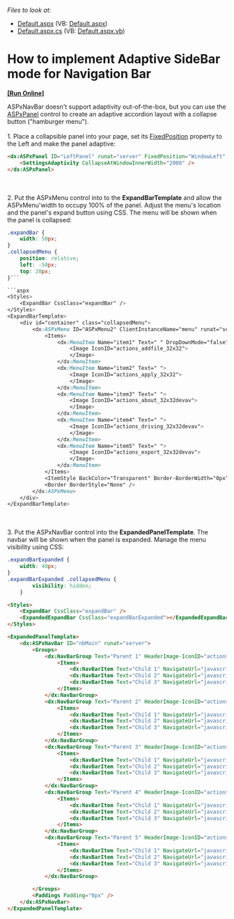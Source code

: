 <!-- default file list -->
*Files to look at*:

* [Default.aspx](./CS/Default.aspx) (VB: [Default.aspx](./VB/Default.aspx))
* [Default.aspx.cs](./CS/Default.aspx.cs) (VB: [Default.aspx.vb](./VB/Default.aspx.vb))
<!-- default file list end -->
# How to implement Adaptive SideBar mode for Navigation Bar
<!-- run online -->
**[[Run Online]](https://codecentral.devexpress.com/t499904/)**
<!-- run online end -->


ASPxNavBar doesn't support adaptivity out-of-the-box, but you can use the [ASPxPanel](https://docs.devexpress.com/AspNet/14778/components/site-navigation-and-layout/panel) control to create an adaptive accordion layout with a collapse button ("hamburger menu").<br><br>1. Place a collapsible panel into your page, set its [FixedPosition](https://docs.devexpress.com/AspNet/DevExpress.Web.ASPxCollapsiblePanel.FixedPosition) property to the Left and make the panel adaptive:

```aspx
<dx:ASPxPanel ID="LeftPanel" runat="server" FixedPosition="WindowLeft" Collapsible="true">
    <SettingsAdaptivity CollapseAtWindowInnerWidth="2000" />
</dx:ASPxPanel>
```
<br><br>2. Put the ASPxMenu control into to the **ExpandBarTemplate** and allow the ASPxMenu'width to occupy 100% of the panel. Adjust the menu's location and the panel's expand button using CSS. The menu will be shown when the panel is collapsed:
```css
.expandBar {
    width: 50px;
}
.collapsedMenu {
    position: relative;
    left: -50px;
    top: 20px;
}```

```aspx
<Styles>
    <ExpandBar CssClass="expandBar" />
</Styles>
<ExpandBarTemplate>
    <div id="container" class="collapsedMenu">
        <dx:ASPxMenu ID="ASPxMenu2" ClientInstanceName="menu" runat="server" Width="100%" BackColor="Transparent" Orientation="Vertical">
            <Items>
                <dx:MenuItem Name="item1" Text=" " DropDownMode="false">
                    <Image IconID="actions_addfile_32x32">
                    </Image>
                </dx:MenuItem>
                <dx:MenuItem Name="item2" Text=" ">
                    <Image IconID="actions_apply_32x32">
                    </Image>
                </dx:MenuItem>
                <dx:MenuItem Name="item3" Text=" ">
                    <Image IconID="actions_about_32x32devav">
                    </Image>
                </dx:MenuItem>
                <dx:MenuItem Name="item4" Text=" ">
                    <Image IconID="actions_driving_32x32devav">
                    </Image>
                </dx:MenuItem>
                <dx:MenuItem Name="item5" Text=" ">
                    <Image IconID="actions_export_32x32devav">
                    </Image>
                </dx:MenuItem>
            </Items>
            <ItemStyle BackColor="Transparent" Border-BorderWidth="0px" Width="0px"></ItemStyle>
            <Border BorderStyle="None" />
        </dx:ASPxMenu>
    </div>
</ExpandBarTemplate>
```
<br><br>3. Put the ASPxNavBar control into the **ExpandedPanelTemplate**. The navbar will be shown when the panel is expanded. Manage the menu visibility using CSS:
```css
.expandBarExpanded {
    width: 40px;
}
.expandBarExpanded .collapsedMenu {
        visibility: hidden;
    }
```
```aspx
<Styles>
    <ExpandBar CssClass="expandBar" />
    <ExpandedExpandBar CssClass="expandBarExpanded"></ExpandedExpandBar>
</Styles>
```
```aspx
<ExpandedPanelTemplate>
    <dx:ASPxNavBar ID="nbMain" runat="server">
        <Groups>
            <dx:NavBarGroup Text="Parent 1" HeaderImage-IconID="actions_addfile_16x16">
                <Items>
                    <dx:NavBarItem Text="Child 1" NavigateUrl="javascript:void(4)"></dx:NavBarItem>
                    <dx:NavBarItem Text="Child 2" NavigateUrl="javascript:void(5)"></dx:NavBarItem>
                    <dx:NavBarItem Text="Child 3" NavigateUrl="javascript:void(6)"></dx:NavBarItem>
                </Items>
            </dx:NavBarGroup>
            <dx:NavBarGroup Text="Parent 2" HeaderImage-IconID="actions_apply_16x16">
                <Items>
                    <dx:NavBarItem Text="Child 1" NavigateUrl="javascript:void(4)"></dx:NavBarItem>
                    <dx:NavBarItem Text="Child 2" NavigateUrl="javascript:void(5)"></dx:NavBarItem>
                    <dx:NavBarItem Text="Child 3" NavigateUrl="javascript:void(6)"></dx:NavBarItem>
                </Items>
            </dx:NavBarGroup>
            <dx:NavBarGroup Text="Parent 3" HeaderImage-IconID="actions_about_16x16devav">
                <Items>
                    <dx:NavBarItem Text="Child 1" NavigateUrl="javascript:void(4)"></dx:NavBarItem>
                    <dx:NavBarItem Text="Child 2" NavigateUrl="javascript:void(5)"></dx:NavBarItem>
                    <dx:NavBarItem Text="Child 3" NavigateUrl="javascript:void(6)"></dx:NavBarItem>
                </Items>
            </dx:NavBarGroup>
            <dx:NavBarGroup Text="Parent 4" HeaderImage-IconID="actions_driving_16x16devav">
                <Items>
                    <dx:NavBarItem Text="Child 1" NavigateUrl="javascript:void(4)"></dx:NavBarItem>
                    <dx:NavBarItem Text="Child 2" NavigateUrl="javascript:void(5)"></dx:NavBarItem>
                    <dx:NavBarItem Text="Child 3" NavigateUrl="javascript:void(6)"></dx:NavBarItem>
                </Items>
            </dx:NavBarGroup>
            <dx:NavBarGroup Text="Parent 5" HeaderImage-IconID="actions_export_16x16devav">
                <Items>
                    <dx:NavBarItem Text="Child 1" NavigateUrl="javascript:void(4)"></dx:NavBarItem>
                    <dx:NavBarItem Text="Child 2" NavigateUrl="javascript:void(5)"></dx:NavBarItem>
                    <dx:NavBarItem Text="Child 3" NavigateUrl="javascript:void(6)"></dx:NavBarItem>
                </Items>
            </dx:NavBarGroup>

        </Groups>
        <Paddings Padding="0px" />
    </dx:ASPxNavBar>
</ExpandedPanelTemplate>
```
